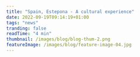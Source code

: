 ```yaml
---
title: "Spain, Estepona - A cultural experience"
date: 2022-09-19T09:14:19+01:00
tags: "news"
tranding: false
readTime: "4 min"
thumbnail: /images/blog/blog-thum-2.png
featureImage: /images/blog/feature-image-04.jpg
---
```


